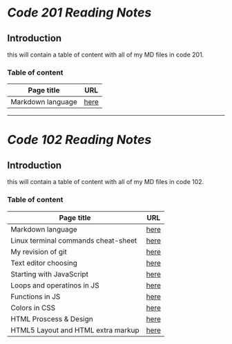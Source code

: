 # ***Code 201 Reading Notes***
## Introduction 
this will contain a table of content with all of my MD files in code 201.

### **Table of content** 

**Page title**  | **URL** 
-------------|-------------
Markdown language | [here](https://mohammad-qethama.github.io/reading-notes/class-01)






***

# ***Code 102 Reading Notes*** 

## Introduction 
this will contain a table of content with all of my MD files in code 102.

### **Table of content** 


**Page title**  | **URL** 
-------------| -------------
Markdown language | [here](https://mohammad-qethama.github.io/reading-notes/markdown)|
Linux terminal commands cheat-sheet  | [here](https://mohammad-qethama.github.io/reading-notes/cheatsheet)
My revision of git | [here](https://mohammad-qethama.github.io/reading-notes/git)|
Text editor choosing|[here](https://mohammad-qethama.github.io/reading-notes/texteditor)|
Starting with JavaScript | [here](https://mohammad-qethama.github.io/reading-notes/JSPT1)
Loops and operatinos in JS | [here](https://mohammad-qethama.github.io/reading-notes/operationsandloops)
Functions in JS | [here](https://mohammad-qethama.github.io/reading-notes/Functions)
Colors in CSS | [here](https://mohammad-qethama.github.io/reading-notes/colorcss)
HTML Proscess & Design | [here](https://mohammad-qethama.github.io/reading-notes/chapter18)
HTML5 Layout and HTML extra markup |[here](https://mohammad-qethama.github.io/reading-notes/chapter816)